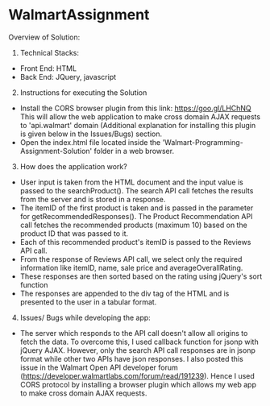 # WalmartAssignment

Overview of Solution:

1. Technical Stacks:
  - Front End: HTML
  - Back End: JQuery, javascript


2. Instructions for executing the Solution
  - Install the CORS browser plugin from this link: https://goo.gl/LHChNQ
    This will allow the web application to make cross domain AJAX requests to 'api.walmart' domain
    (Additional explanation for installing this plugin is given below in the Issues/Bugs) section.
  - Open the index.html file located inside the 'Walmart-Programming-Assignment-Solution' folder in a web browser.


3. How does the application work?
  - User input is taken from the HTML document and the input value is passed to the searchProduct(). The search API call fetches the results from the server and is stored in a response.
  - The itemID of the first product is taken and is passed in the parameter for getRecommendedResponses(). The Product Recommendation API call fetches the recommended products (maximum 10) based on the product ID that was passed to it.
  - Each of this recommended product's itemID is passed to the Reviews API call.
  - From the response of Reviews API call, we select only the required information like itemID, name, sale price and averageOverallRating.
  - These responses are then sorted based on the rating using jQuery's sort function
  - The responses are appended to the div tag of the HTML and is presented to the user in a tabular format.

4. Issues/ Bugs while developing the app:
  
  - The server which responds to the API call doesn't allow all origins to fetch the data. To overcome this, I used callback function for jsonp with jQuery AJAX. However, only the search API call responses are in jsonp format while other two APIs have json responses. I also posted this issue in the Walmart Open API developer forum (https://developer.walmartlabs.com/forum/read/191239). Hence I used CORS protocol by installing a browser plugin which allows my web app to make cross domain AJAX requests.
